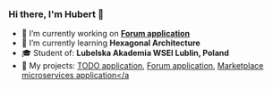 ### Hi there, I'm Hubert 👋

- 🔭 I’m currently working on <b><a href="https://github.com/huga721/marketplace-app-microservices">Forum application</a></b>
- 🌱 I’m currently learning <b>Hexagonal Architecture</b>
- 🎓 Student of: <b>Lubelska Akademia WSEI Lublin, Poland</b>
- 📝 My projects: <a href="https://github.com/huga721/to-do-app">TODO application</a>, <a href="https://github.com/huga721/Forum-app">Forum application</a>, <a href="https://github.com/huga721/marketplace-app-microservices">Marketplace microservices application</a

<!--
Here are some ideas to get you started:

- 🔭 I’m currently working on ...
- 🌱 I’m currently learning ...
- 👯 I’m looking to collaborate on ...
- 🤔 I’m looking for help with ...
- 💬 Ask me about ...
- 📫 How to reach me: ...
- 😄 Pronouns: ...
- ⚡ Fun fact: ...
